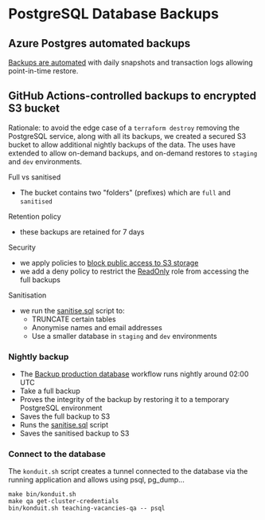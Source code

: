 # PostgreSQL Database Backups

## Azure Postgres automated backups
[Backups are automated](https://learn.microsoft.com/en-us/azure/postgresql/flexible-server/concepts-backup-restore) with daily snapshots and transaction logs allowing point-in-time restore.

## GitHub Actions-controlled backups to encrypted S3 bucket

Rationale: to avoid the edge case of a `terraform destroy` removing the PostgreSQL service, along with all its backups, we created a secured S3 bucket to allow additional nightly backups of the data. The uses have extended to allow on-demand backups, and on-demand restores to `staging` and `dev` environments.

Full vs sanitised
- The bucket contains two "folders" (prefixes) which are `full` and `sanitised`

Retention policy
- these backups are retained for 7 days

Security
- we apply policies to [block public access to S3 storage](https://docs.aws.amazon.com/AmazonS3/latest/userguide/access-control-block-public-access.html)
- we add a deny policy to restrict the [ReadOnly](./aws-roles-and-cli-tools.md) role from accessing the full backups

Sanitisation
- we run the [sanitise.sql](../db/scripts/sanitise.sql) script to:
    - TRUNCATE certain tables
    - Anonymise names and email addresses
    - Use a smaller database in `staging` and `dev` environments

### Nightly backup

- The [Backup production database](https://github.com/DFE-Digital/teaching-vacancies/blob/main/.github/workflows/backup_production_db.yml) workflow runs nightly around 02:00 UTC
- Take a full backup
- Proves the integrity of the backup by restoring it to a temporary PostgreSQL environment
- Saves the full backup to S3
- Runs the [sanitise.sql](../db/scripts/sanitise.sql) script
- Saves the sanitised backup to S3

### Connect to the database
The `konduit.sh` script creates a tunnel connected to the database via the running application and allows using psql, pg_dump...

```shell
make bin/konduit.sh
make qa get-cluster-credentials
bin/konduit.sh teaching-vacancies-qa -- psql
```

